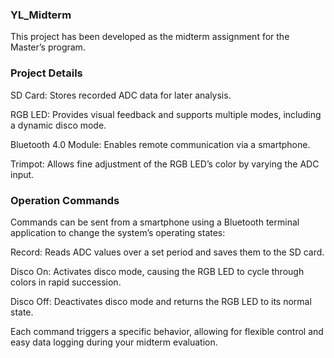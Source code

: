 ### YL_Midterm

This project has been developed as the midterm assignment for the Master’s program.

### Project Details

SD Card: Stores recorded ADC data for later analysis.

RGB LED: Provides visual feedback and supports multiple modes, including a dynamic disco mode.

Bluetooth 4.0 Module: Enables remote communication via a smartphone.

Trimpot: Allows fine adjustment of the RGB LED’s color by varying the ADC input.

### Operation Commands

Commands can be sent from a smartphone using a Bluetooth terminal application to change the system’s operating states:

Record: Reads ADC values over a set period and saves them to the SD card.

Disco On: Activates disco mode, causing the RGB LED to cycle through colors in rapid succession.

Disco Off: Deactivates disco mode and returns the RGB LED to its normal state.

Each command triggers a specific behavior, allowing for flexible control and easy data logging during your midterm evaluation.
